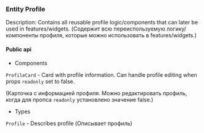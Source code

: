 ### Entity Profile

Description: Contains all reusable profile logic/components that can later be used in features/widgets. (Содержит всю переиспользуемую логику/компоненты профиля, которые можно использовать в features/widgets.)

#### Public api

- Components

`ProfileCard` - Card with profile information. Can handle profile editing when props `readonly` set to false.

(Карточка с информацией профиля. Можно редактировать профиль, когда для пропса `readonly` установлено значение false.)

- Types

`Profile` - Describes profile (Описывает профиль)
